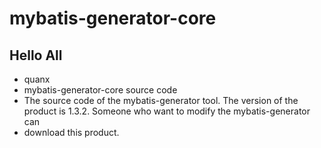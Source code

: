 # mybatis-generator-core
## Hello All
* quanx
* mybatis-generator-core source code
* The source code of the mybatis-generator tool. The version of the product is 1.3.2. Someone who want to modify the mybatis-generator can 
* download this product.


